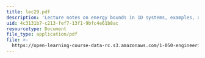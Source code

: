 ```yaml
---
title: lec29.pdf
description: 'Lecture notes on energy bounds in 1D systems, examples, and applications.'
uid: 4c3131b7-c213-fef7-13f1-9bfc4e61b8ac
resourcetype: Document
file_type: application/pdf
file: >-
  https://open-learning-course-data-rc.s3.amazonaws.com/1-050-engineering-mechanics-i-fall-2007/4c3131b7c213fef713f19bfc4e61b8ac_lec29.pdf
---
```

